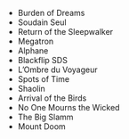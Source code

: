 - Burden of Dreams
- Soudain Seul
- Return of the Sleepwalker
- Megatron
- Alphane
- Blackflip SDS
- L’Ombre du Voyageur
- Spots of Time
- Shaolin
- Arrival of the Birds
- No One Mourns the Wicked
- The Big Slamm
- Mount Doom